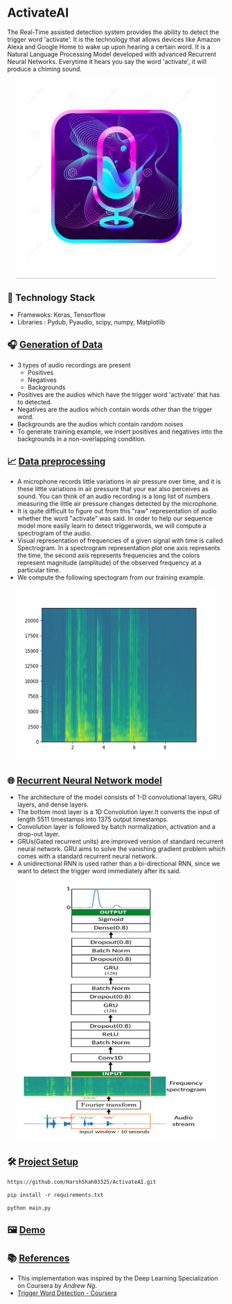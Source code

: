 # ActivateAI
The Real-Time assisted detection system provides the ability to detect the trigger word 'activate'.
It is the technology that allows devices like Amazon Alexa and Google Home to wake up upon hearing a certain word.
It is a Natural Language Processing Model developed with advanced Recurrent Neural Networks.
Everytime it hears you say the word 'activate', it will produce a chiming sound.

<p align="center">
  <img width="460" height="460" src="/assets/logo.png">
</p>


<!-- ## Table of Contents

- [Generation of Data](#generation-of-data)
- [Data preprocessing](#preprocessing-the-data)
- [Recurrent Neural Network Model](#recurrent-neural-network-model)
- [Training and development](#training-and-development)
- [Demo](#demo)
- [References](#references) -->

## 🤖 Technology Stack
- Framewoks: Keras, Tensorflow
- Libraries : Pydub, Pyaudio, scipy, numpy, Matplotlib


## 🎧 [Generation of Data](#sections)

- 3 types of audio recordings are present
  - Positives
  - Negatives
  - Backgrounds
- Positives are the audios which have the trigger word 'activate' that has to detected.
- Negatives are the audios which contain words other than the trigger word.
- Backgrounds are the audios which contain random noises
- To generate training example, we insert positives and negatives into the backgrounds in a non-overlapping condition.

## 📈 [Data preprocessing](#sections)
- A microphone records little variations in air pressure over time, and it is these little variations in air pressure that your ear also perceives as sound. You can think of an audio recording is a long list of numbers measuring the little air pressure changes detected by the microphone. 
- It is quite difficult to figure out from this "raw" representation of audio whether the word "activate" was said. In order to help our sequence model more easily learn to detect triggerwords, we will compute a spectrogram of the audio.
- Visual representation of frequencies of a given signal with time is called Spectrogram. In a spectrogram representation plot one axis represents the time, the second axis represents frequencies and the colors represent magnitude (amplitude) of the observed frequency at a particular time.
- We compute the following spectogram from our training example.

<p align="center">
  <img width="460" height="400" src="/assets/spectrogram.png">
</p>



## 🌐 [Recurrent Neural Network model](#sections)

- The architecture of the model consists of 1-D convolutional layers, GRU layers, and dense layers.
- The bottom most layer is a 1D Convolution layer.It converts the input of length 5511 timestamps into 1375 output timestamps.
- Convolution layer is followed by batch normalization, activation and a drop-out layer.
- GRUs(Gated recurrent units) are improved version of standard recurrent neural network. GRU aims to solve the vanishing gradient problem which comes with a standard recurrent neural network.
- A unidirectional RNN is used rather than a bi-directional RNN, since we want to detect the trigger word immediately after its said.

<p align="center">
  <img width="460" height="600" src="/assets/model.png">
</p>

<!-- ## [Training and development](#sections)
- The model has about 50,000 trainable parameters. The model is trained on a large training set of 4000 examples generated.
- Adam optimizer and binary_crossentropy loss function were used for training.
 -->
## 🛠️ [Project Setup](#sections)

```
https://github.com/HarshShah03325/ActivateAI.git
```
```
pip install -r requirements.txt
```
```
python main.py
```


## 🖼 [Demo](#sections)





## 📚 [References](#sections)
- This implementation was inspired by the Deep Learning Specialization on Coursera by _Andrew Ng_.
- [Trigger Word Detection - Coursera](https://www.coursera.org/learn/nlp-sequence-models/lecture/Li4ts/trigger-word-detection)




